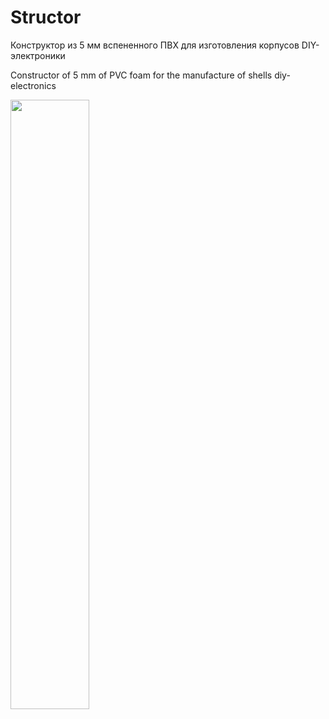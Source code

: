 # Structor
Конструктор из 5 мм вспененного ПВХ для изготовления корпусов DIY-электроники

Constructor of 5 mm of PVC foam for the manufacture of shells diy-electronics






<img width="50%" height="50%" src="https://raw.githubusercontent.com/TaniaMol/Structor/master/Presentation/interface.gif"/>
